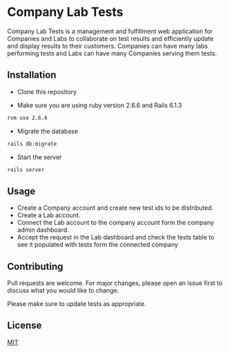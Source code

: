 # Company Lab Tests

Company Lab Tests is a management and fulfillment web application for Companies and Labs to collaborate on test results and efficiently update and display results to their customers. Companies can have many labs performing tests and Labs can have many Companies serving them tests. 
## Installation

- Clone this repository

- Make sure you are using ruby version 2.6.6 and Rails 6.1.3

```bash
rvm use 2.6.6
```
- Migrate the database
``` bash
rails db:migrate 
```  
- Start the server 
``` bash
rails server
```


## Usage

- Create a Company account and create new test ids to be distributed.
- Create a Lab account.
- Connect the Lab account to the company account form the company admin dashboard.
- Accept the request in the Lab dashboard and check the tests table to see it populated with tests form the connected company

## Contributing
Pull requests are welcome. For major changes, please open an issue first to discuss what you would like to change.

Please make sure to update tests as appropriate.

## License
[MIT](https://github.com/yehudabortz/company-lab-tests/blob/master/LICENSE)